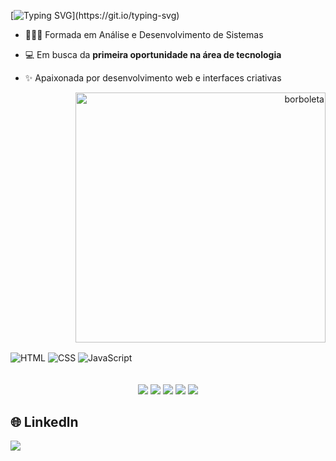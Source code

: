 <!-- Título animado -->
[![Typing SVG](https://readme-typing-svg.demolab.com?font=Tangerine&weight=500&size=38&pause=1000&color=D14CE8&random=true&width=510&lines=Ol%C3%A1%2C+seja+bem+vindo!)](https://git.io/typing-svg)

- 👩🏻‍🎓 Formada em Análise e Desenvolvimento de Sistemas
- 💻 Em busca da **primeira oportunidade na área de tecnologia**
- ✨ Apaixonada por desenvolvimento web e interfaces criativas

  <!-- Borboleta decorativa -->
<p align="right">
  <img src="https://i.imgur.com/sCFez7y.png" alt="borboleta" width="400px">
</p>

<div style="display: inline_block">
  <img align="center" alt="HTML" src="https://img.shields.io/badge/HTML5-E34F26?style=for-the-badge&logo=html5&logoColor=white" />
  <img align="center" alt="CSS" src="https://img.shields.io/badge/CSS3-1572B6?style=for-the-badge&logo=css3&logoColor=white" />
  <img align="center" alt="JavaScript" src="https://img.shields.io/badge/JavaScript-F7DF1E?style=for-the-badge&logo=javascript&logoColor=black" />
</div>

<br>
</br>

<div align="center">
  <img src="http://github-profile-summary-cards.vercel.app/api/cards/stats?username=mayaratlt23&theme=jolly" />
  <img src="http://github-profile-summary-cards.vercel.app/api/cards/productive-time?username=mayaratlt23&theme=jolly&utcOffset=8" />
  <img src="http://github-profile-summary-cards.vercel.app/api/cards/repos-per-language?username=mayaratlt23&theme=jolly" />
  <img src="http://github-profile-summary-cards.vercel.app/api/cards/most-commit-language?username=mayaratlt23&theme=jolly" />
  <img src="http://github-profile-summary-cards.vercel.app/api/cards/profile-details?username=mayaratlt23&theme=jolly" />
</div>



## 🌐 Linkedln

<a href="https://www.linkedin.com/in/mayaraalmeida24/" target="_blank">
  <img src="https://img.shields.io/badge/-LinkedIn-%230077B5?style=for-the-badge&logo=linkedin&logoColor=white" />
</a>












  

